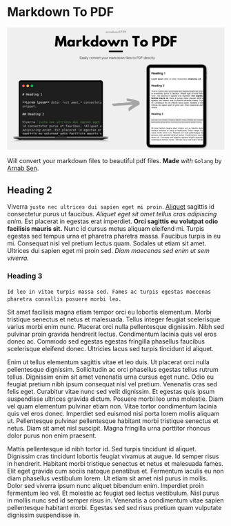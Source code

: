 # Markdown To PDF

![img](https://raw.githubusercontent.com/arnabsen1729/md2pdf/main/.github/assets/hero.png)

Will convert your markdown files to beautiful pdf files.
**Made** *with* `Golang` by [Arnab Sen](https://arnabsen.rocks/).

## Heading 2

Viverra `justo nec ultrices dui sapien eget mi proin`. [Aliquet](https://www.google.com) sagittis id consectetur purus ut faucibus. *Aliquet eget sit amet tellus cras adipiscing enim*. Est placerat in egestas erat imperdiet. **Orci sagittis eu volutpat odio facilisis mauris sit.** Nunc id cursus metus aliquam eleifend mi. Turpis egestas sed tempus urna et pharetra pharetra massa. Faucibus turpis in eu mi. Consequat nisl vel pretium lectus quam. Sodales ut etiam sit amet. Ultrices dui sapien eget mi proin sed. *Diam maecenas sed enim ut sem viverra.*

### Heading 3

`Id leo in vitae turpis massa sed. Fames ac turpis egestas maecenas pharetra convallis posuere morbi leo.`

Sit amet facilisis magna etiam tempor orci eu lobortis elementum. Morbi tristique senectus et netus et malesuada. Tellus integer feugiat scelerisque varius morbi enim nunc. Placerat orci nulla pellentesque dignissim. Nibh sed pulvinar proin gravida hendrerit lectus. Condimentum lacinia quis vel eros donec ac. Commodo sed egestas egestas fringilla phasellus faucibus scelerisque eleifend donec. Ultricies lacus sed turpis tincidunt id aliquet.

Enim ut tellus elementum sagittis vitae et leo duis. Ut placerat orci nulla pellentesque dignissim. Sollicitudin ac orci phasellus egestas tellus rutrum tellus. Dignissim enim sit amet venenatis urna cursus eget nunc. Odio eu feugiat pretium nibh ipsum consequat nisl vel pretium. Venenatis cras sed felis eget. Curabitur vitae nunc sed velit dignissim. Et egestas quis ipsum suspendisse ultrices gravida dictum. Posuere morbi leo urna molestie. Diam vel quam elementum pulvinar etiam non. Vitae tortor condimentum lacinia quis vel eros donec. Imperdiet sed euismod nisi porta lorem mollis aliquam ut. Pellentesque pulvinar pellentesque habitant morbi tristique senectus et netus. Diam sit amet nisl suscipit. Magna fringilla urna porttitor rhoncus dolor purus non enim praesent.

Mattis pellentesque id nibh tortor id. Sed turpis tincidunt id aliquet. Dignissim cras tincidunt lobortis feugiat vivamus at augue. Id semper risus in hendrerit. Habitant morbi tristique senectus et netus et malesuada fames. Elit eget gravida cum sociis natoque penatibus et. Fermentum iaculis eu non diam phasellus vestibulum lorem. Ut etiam sit amet nisl purus in mollis. Dolor sed viverra ipsum nunc aliquet bibendum enim. Imperdiet proin fermentum leo vel. Et molestie ac feugiat sed lectus vestibulum. Nisl purus in mollis nunc sed id semper risus in. Venenatis a condimentum vitae sapien pellentesque habitant morbi. Egestas sed sed risus pretium quam vulputate dignissim suspendisse in.
